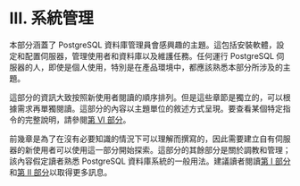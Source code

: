 # III. 系統管理

本部分涵蓋了 PostgreSQL 資料庫管理員會感興趣的主題。這包括安裝軟體，設定和配置伺服器，管理使用者和資料庫以及維護任務。任何運行 PostgreSQL 伺服器的人，即使是個人使用，特別是在產品環境中，都應該熟悉本部分所涉及的主題。

這部分的資訊大致按照新使用者閱讀的順序排列。但是這些章節是獨立的，可以根據需求再單獨閱讀。這部分的內容以主題單位的敘述方式呈現。要查看某個特定指令的完整說明，請參閱[第 VI 部分](../reference/)。

前幾章是為了在沒有必要知識的情況下可以理解而撰寫的，因此需要建立自有伺服器的新使用者可以使用這一部分開始探索。這部分的其餘部分是關於調教和管理；該內容假定讀者熟悉 PostgreSQL 資料庫系統的一般用法。建議讀者閱讀[第 I 部分](../tutorial/)和[第 II 部分](../sql/)以取得更多訊息。

